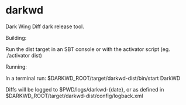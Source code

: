 darkwd
======

Dark Wing Diff dark release tool.



Building:

Run the dist target in an SBT console or with the activator script (eg. ./activator dist)

Running:

In a terminal run:
$DARKWD_ROOT/target/darkwd-dist/bin/start DarkWD

Diffs will be logged to $PWD/logs/darkwd-{date}, or as defined in $DARKWD_ROOT/target/darkwd-dist/config/logback.xml

